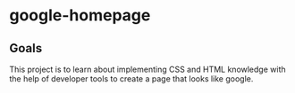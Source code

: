 # google-homepage
## Goals
This project is to learn about implementing CSS and HTML knowledge with the help of developer tools to create a page that looks like google. 

